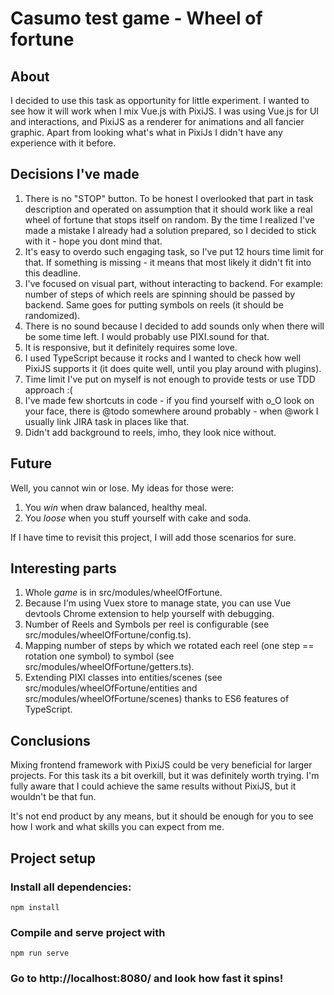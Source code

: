 # Casumo test game - Wheel of fortune

## About

I decided to use this task as opportunity for little experiment. I wanted to see how it will work when I mix Vue.js with PixiJS. I was using Vue.js for UI and interactions, and PixiJS as a renderer for animations and all fancier graphic. Apart from looking what's what in PixiJs I didn't have any experience with it before.

## Decisions I've made

1. There is no "STOP" button. To be honest I overlooked that part in task description and operated on assumption that it should work like a real wheel of fortune that stops itself on random. By the time I realized I've made a mistake I already had a solution prepared, so I decided to stick with it - hope you dont mind that.
1. It's easy to overdo such engaging task, so I've put 12 hours time limit for that. If something is missing - it means that most likely it didn't fit into this deadline.
1. I've focused on visual part, without interacting to backend. For example: number of steps of which reels are spinning should be passed by backend. Same goes for putting symbols on reels (it should be randomized).
1. There is no sound because I decided to add sounds only when there will be some time left. I would probably use PIXI.sound for that.
1. It is responsive, but it definitely requires some love.
1. I used TypeScript because it rocks and I wanted to check how well PixiJS supports it (it does quite well, until you play around with plugins).
1. Time limit I've put on myself is not enough to provide tests or use TDD approach :(
1. I've made few shortcuts in code - if you find yourself with o_O look on your face, there is @todo somewhere around probably - when @work I usually link JIRA task in places like that.
1. Didn't add background to reels, imho, they look nice without.

## Future

Well, you cannot win or lose. My ideas for those were:

1. You _win_ when draw balanced, healthy meal.
2. You _loose_ when you stuff yourself with cake and soda.

If I have time to revisit this project, I will add those scenarios for sure.

## Interesting parts

1. Whole _game_ is in src/modules/wheelOfFortune.
2. Because I'm using Vuex store to manage state, you can use Vue devtools Chrome extension to help yourself with debugging.
3. Number of Reels and Symbols per reel is configurable (see src/modules/wheelOfFortune/config.ts).
4. Mapping number of steps by which we rotated each reel (one step == rotation one symbol) to symbol (see src/modules/wheelOfFortune/getters.ts).
5. Extending PIXI classes into entities/scenes (see src/modules/wheelOfFortune/entities and src/modules/wheelOfFortune/scenes) thanks to ES6 features of TypeScript.

## Conclusions

Mixing frontend framework with PixiJS could be very beneficial for larger projects. For this task its a bit overkill, but it was definitely worth trying. I'm fully aware that I could achieve the same results without PixiJS, but it wouldn't be that fun.

It's not end product by any means, but it should be enough for you to see how I work and what skills you can expect from me.

## Project setup

### Install all dependencies:

```
npm install
```

### Compile and serve project with

```
npm run serve
```

### Go to http://localhost:8080/ and look how fast it spins!
